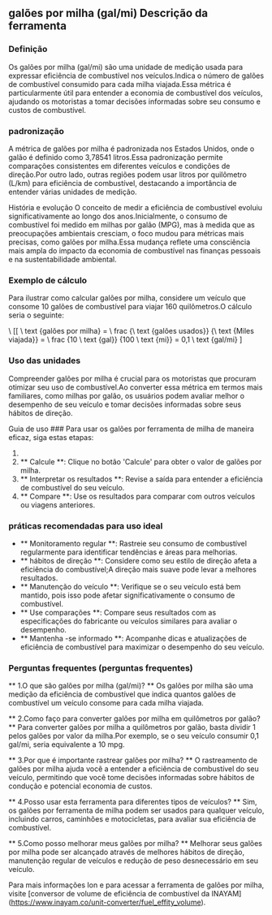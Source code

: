 ## galões por milha (gal/mi) Descrição da ferramenta

### Definição
Os galões por milha (gal/mi) são uma unidade de medição usada para expressar eficiência de combustível nos veículos.Indica o número de galões de combustível consumido para cada milha viajada.Essa métrica é particularmente útil para entender a economia de combustível dos veículos, ajudando os motoristas a tomar decisões informadas sobre seu consumo e custos de combustível.

### padronização
A métrica de galões por milha é padronizada nos Estados Unidos, onde o galão é definido como 3,78541 litros.Essa padronização permite comparações consistentes em diferentes veículos e condições de direção.Por outro lado, outras regiões podem usar litros por quilômetro (L/km) para eficiência de combustível, destacando a importância de entender várias unidades de medição.

História e evolução
O conceito de medir a eficiência de combustível evoluiu significativamente ao longo dos anos.Inicialmente, o consumo de combustível foi medido em milhas por galão (MPG), mas à medida que as preocupações ambientais cresciam, o foco mudou para métricas mais precisas, como galões por milha.Essa mudança reflete uma consciência mais ampla do impacto da economia de combustível nas finanças pessoais e na sustentabilidade ambiental.

### Exemplo de cálculo
Para ilustrar como calcular galões por milha, considere um veículo que consome 10 galões de combustível para viajar 160 quilômetros.O cálculo seria o seguinte:

\ [[
\ text {galões por milha} = \ frac {\ text {galões usados}} {\ text {Miles viajada}} = \ frac {10 \ text {gal}} {100 \ text {mi}} = 0,1 \ text {gal/mi}
\]

### Uso das unidades
Compreender galões por milha é crucial para os motoristas que procuram otimizar seu uso de combustível.Ao converter essa métrica em termos mais familiares, como milhas por galão, os usuários podem avaliar melhor o desempenho de seu veículo e tomar decisões informadas sobre seus hábitos de direção.

Guia de uso ###
Para usar os galões por ferramenta de milha de maneira eficaz, siga estas etapas:

1.
2. ** Calcule **: Clique no botão 'Calcule' para obter o valor de galões por milha.
3. ** Interpretar os resultados **: Revise a saída para entender a eficiência de combustível do seu veículo.
4. ** Compare **: Use os resultados para comparar com outros veículos ou viagens anteriores.

### práticas recomendadas para uso ideal
- ** Monitoramento regular **: Rastreie seu consumo de combustível regularmente para identificar tendências e áreas para melhorias.
- ** hábitos de direção **: Considere como seu estilo de direção afeta a eficiência do combustível;A direção mais suave pode levar a melhores resultados.
- ** Manutenção do veículo **: Verifique se o seu veículo está bem mantido, pois isso pode afetar significativamente o consumo de combustível.
- ** Use comparações **: Compare seus resultados com as especificações do fabricante ou veículos similares para avaliar o desempenho.
- ** Mantenha -se informado **: Acompanhe dicas e atualizações de eficiência de combustível para maximizar o desempenho do seu veículo.

### Perguntas frequentes (perguntas frequentes)

** 1.O que são galões por milha (gal/mi)? **
Os galões por milha são uma medição da eficiência de combustível que indica quantos galões de combustível um veículo consome para cada milha viajada.

** 2.Como faço para converter galões por milha em quilômetros por galão? **
Para converter galões por milha a quilômetros por galão, basta dividir 1 pelos galões por valor da milha.Por exemplo, se o seu veículo consumir 0,1 gal/mi, seria equivalente a 10 mpg.

** 3.Por que é importante rastrear galões por milha? **
O rastreamento de galões por milha ajuda você a entender a eficiência de combustível do seu veículo, permitindo que você tome decisões informadas sobre hábitos de condução e potencial economia de custos.

** 4.Posso usar esta ferramenta para diferentes tipos de veículos? **
Sim, os galões por ferramenta de milha podem ser usados ​​para qualquer veículo, incluindo carros, caminhões e motocicletas, para avaliar sua eficiência de combustível.

** 5.Como posso melhorar meus galões por milha? **
Melhorar seus galões por milha pode ser alcançado através de melhores hábitos de direção, manutenção regular de veículos e redução de peso desnecessário em seu veículo.

Para mais informações Ion e para acessar a ferramenta de galões por milha, visite [conversor de volume de eficiência de combustível da INAYAM] (https://www.inayam.co/unit-converter/fuel_effity_volume).